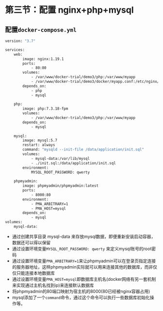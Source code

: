 # 第三节：配置 nginx+php+mysql

## 配置`docker-compose.yml`

```dockerfile
version: "3.7"

services: 
    web:
        image: nginx:1.19.1
        ports: 
            - 80:80
        volumes: 
            - /var/www/docker-trial/demo3/php:/var/www/myapp
            - /var/www/docker-trial/demo3/docker/myapp.conf:/etc/nginx/conf.d/myapp.conf
        depends_on: 
            - php
            - mysql
    
    php:
        image: php:7.3.18-fpm
        volumes: 
            - /var/www/docker-trial/demo3/php:/var/www/myapp
        depends_on: 
            - mysql
    
    mysql:
        image: mysql:5.7
        restart: always
        command: "mysqld --init-file /data/application/init.sql"
        volumes: 
            - mysql-data:/var/lib/mysql
            - ./init.sql:/data/application/init.sql
        environment: 
            MYSQL_ROOT_PASSWORD: qwerty
    
    phpmyadmin:
        image: phpmyadmin/phpmyadmin:latest
        ports:
            - 8000:80
        environment:
            - PMA_ARBITRARY=1
            - PMA_HOST=mysql
        depends_on:
            - mysql
volumes: 
    mysql-data:
```

* 通过创建共享目录 mysql-data 来存放mysql数据，即便重新安装启动容器，数据还可以得以保留
* 通过设置环境变量`MYSQL_ROOT_PASSWORD: qwerty` 来定义mysql账号的root密码
* 通过设置环境变量`PMA_ARBITRARY=1`来让phpmyadmin可以在登录页指定连接的服务器地址，这样phpmyadmin实际就可以用来连接其他的数据库，而非仅仅只能连接本地数据库
* 通过设置环境变量`PMA_HOST=mysql`即数据库主机名(docker网络有另一套机制来实现通过主机名找到ip)来连接默认数据库
* 将phpmyadmin的80端口映射为宿主机的8000(80已经被nginx容器占用)
* mysql添加了一个`command`命令，通过这个命令可以执行一些数据库初始化操作等。

